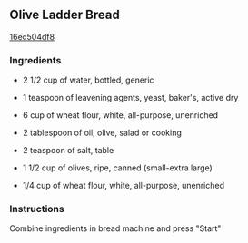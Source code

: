 ## Olive Ladder Bread

[16ec504df8](https://recipeland.com/recipe/v/olive-ladder-bread-46823)

### Ingredients

 - 2 1/2 cup of water, bottled, generic

 - 1 teaspoon of leavening agents, yeast, baker's, active dry

 - 6 cup of wheat flour, white, all-purpose, unenriched

 - 2 tablespoon of oil, olive, salad or cooking

 - 2 teaspoon of salt, table

 - 1 1/2 cup of olives, ripe, canned (small-extra large)

 - 1/4 cup of wheat flour, white, all-purpose, unenriched

### Instructions

Combine ingredients in bread machine and press "Start"